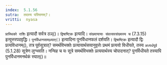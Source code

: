 ```yaml
---
index:  5.1.56
sutra:  तदस्य परिमाणम्?।
vritti:  nyasa
---
```


`प्रास्थिको राशिः` इत्यादौ सर्वत्र ठञ्()। `द्विषाष्टिकः` इत्यादि। `संख्यायायाः संवत्सरसंख्यस्य च` (7.3.15) इत्युत्तरपदवृद्धिः। 
`पुनर्विधानसामथ्र्यात्()` इत्यादिना पुनर्विधानफलं दर्शयति। `द्विषाष्टिकः` इत्यादौ द्विः प्रत्यविधानम्(), तत्र पूर्वसूत्रात्? समर्थविभक्तेः प्रत्यायार्थसयानुवृत्तेः प्रथमं प्रत्ययो विधीयते, तस्य `अध्यर्धपूर्व` (5.1.28) सूत्रेण लुग्भवति। नन्विह च यः सूत्रे समर्थविभक्तेः प्रत्ययार्थस्य चोपादनात्? पुनर्विधीयते तस्यापि पुनर्विधानमनर्थकं स्यात्()॥
